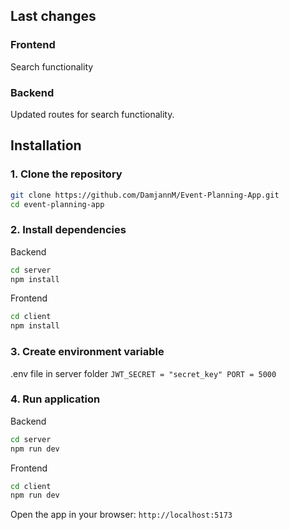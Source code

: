 ## Last changes

### Frontend

Search functionality

### Backend

Updated routes for search functionality.

## Installation

### 1. Clone the repository

```bash
git clone https://github.com/DamjannM/Event-Planning-App.git
cd event-planning-app
```

### 2. Install dependencies

Backend

```bash
cd server
npm install
```

Frontend

```bash
cd client
npm install
```

### 3. Create environment variable

.env file in server folder
`JWT_SECRET = "secret_key"
PORT = 5000`

### 4. Run application

Backend

```bash
cd server
npm run dev
```

Frontend

```bash
cd client
npm run dev
```

Open the app in your browser:
`http://localhost:5173`
